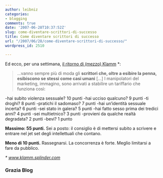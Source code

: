 ```yaml
---
author: leibniz
categories:
- blogging
comments: true
date: '2007-06-28T10:37:52Z'
slug: come-diventare-scrittori-di-successo
title: Come diventare scrittori di successo
url: "/2007/06/28/come-diventare-scrittori-di-successo/"
wordpress_id: 2510

---
```

Ed ecco, per una settimana, [il ritorno di (mezzo) Klamm](https://grazia.blog.it/2007/06/28/hai-i-numeri-per-diventare-uno-scrittore/) *:


> ...vanno sempre più di moda gli **scrittori che, oltre a esibire la penna, esibiscono se stessi come casi umani** [...] I manipolatori del marketing, immagino, sono arrivati a stabilire un tariffario che funziona così:

-hai subito violenza sessuale? 10 punti
-hai ucciso qualcuno? 9 punti
-ti droghi? 8 punti
-pratichi il sadomaso? 7 punti
-hai un’identità sessuale incerta? 6 punti
-sei stato in galera? 5 punti
-hai fatto sesso prima dei tredici anni? 4 punti
-sei multietnico? 3 punti
-provieni da qualche realtà degradata? 2 punti
-bevi? 1 punto

**Massimo: 55 punti.**
Sei a posto: il consiglio è di mettersi subito a scrivere e entrare nel jet set degli intellettuali che contano.

**Meno di 10 punti.**
Rassegnarsi. La concorrenza è forte. Meglio limitarsi a fare da pubblico.


_* www.klamm.splinder.com_


### Grazia Blog
